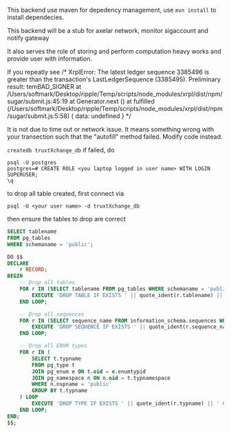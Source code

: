 This backend use maven for depedency management, use `mvn install` to install dependecies.

This backend will be a stub for axelar network, monitor sigaccount and notify gateway

It also serves the role of storing and perform computation heavy works and provide user with information.

If you repeatly see
/*
XrplError: The latest ledger sequence 3385496 is greater than the transaction's LastLedgerSequence (3385495).
Preliminary result: temBAD_SIGNER
    at /Users/softmark/Desktop/ripple/Temp/scripts/node_modules/xrpl/dist/npm/sugar/submit.js:45:19
    at Generator.next (<anonymous>)
    at fulfilled (/Users/softmark/Desktop/ripple/Temp/scripts/node_modules/xrpl/dist/npm/sugar/submit.js:5:58) {
  data: undefined
}
*/

It is not due to time out or network issue. It means something wrong with your transection  such that the "autofill" method failed. Modify code instead.

`createdb truxtXchange_db`
if failed, do 
``` shell
psql -U postgres
postgres=# CREATE ROLE <you laptop logged in user name> WITH LOGIN SUPERUSER;
\q
```

to drop all table created, first connect via
```shell
psql -U <your user name> -d truxtXchange_db
```
then ensure the tables to drop are correct
```sql
SELECT tablename
FROM pg_tables
WHERE schemaname = 'public';
```

``` sql
DO $$
DECLARE
    r RECORD;
BEGIN
    -- Drop all tables
    FOR r IN (SELECT tablename FROM pg_tables WHERE schemaname = 'public') LOOP
        EXECUTE 'DROP TABLE IF EXISTS ' || quote_ident(r.tablename) || ' CASCADE';
    END LOOP;

    -- Drop all sequences
    FOR r IN (SELECT sequence_name FROM information_schema.sequences WHERE sequence_schema = 'public') LOOP
        EXECUTE 'DROP SEQUENCE IF EXISTS ' || quote_ident(r.sequence_name) || ' CASCADE';
    END LOOP;

    -- Drop all ENUM types
    FOR r IN (
        SELECT t.typname
        FROM pg_type t
        JOIN pg_enum e ON t.oid = e.enumtypid
        JOIN pg_namespace n ON n.oid = t.typnamespace
        WHERE n.nspname = 'public'
        GROUP BY t.typname
    ) LOOP
        EXECUTE 'DROP TYPE IF EXISTS ' || quote_ident(r.typname) || ' CASCADE';
    END LOOP;
END;
$$;
```
